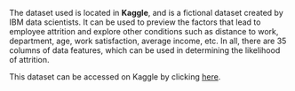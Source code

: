 The dataset used is located in **Kaggle**, and is a fictional dataset created by IBM data scientists.
It can be used to preview the factors that lead to employee attrition and explore other conditions
such as distance to work, department, age, work satisfaction, average income, etc. In all, there are 35 columns
of data features, which can be used in determining the likelihood of attrition.

This dataset can be accessed on Kaggle by clicking [here](https://www.kaggle.com/pavansubhasht/ibm-hr-analytics-attrition-dataset).
